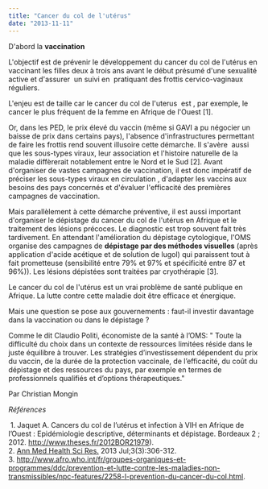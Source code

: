 ```yaml
---
title: "Cancer du col de l'utérus"
date: "2013-11-11"
---
```


D'abord la **vaccination**

L'objectif est de prévenir le développement du cancer du col de l'utérus en vaccinant les filles deux à trois ans avant le début présumé d'une sexualité active et d'assurer  un suivi en  pratiquant des frottis cervico-vaginaux réguliers.

L'enjeu est de taille car le cancer du col de l'uterus  est , par exemple, le cancer le plus fréquent de la femme en Afrique de l'Ouest \[1\].

Or, dans les PED, le prix élevé du vaccin (même si GAVI a pu négocier un baisse de prix dans certains pays), l'absence d'infrastructures permettant de faire les frottis rend souvent illusoire cette démarche. Il s'avère  aussi que les sous-types viraux, leur association et l'histoire naturelle de la maladie diffèrerait notablement entre le Nord et le Sud \[2\]. Avant d'organiser de vastes campagnes de vaccination, il est donc impératif de préciser les sous-types viraux en circulation , d'adapter les vaccins aux besoins des pays concernés et d'évaluer l'efficacité des premières campagnes de vaccination.

Mais parallèlement à cette démarche préventive, il est aussi important d'organiser le dépistage du cancer du col de l'utérus en Afrique et le traitement des lésions précoces. Le diagnostic est trop souvent fait très tardivement. En attendant l'amélioration du dépistage cytologique, l'OMS organise des campagnes de **dépistage par des méthodes visuelles** (après application d'acide acétique et de solution de lugol) qui paraissent tout à fait prometteuse (sensibilité entre 79% et 97% et spécificité entre 87 et 96%)). Les lésions dépistées sont traitées par cryothérapie \[3\].

Le cancer du col de l'utérus est un vrai problème de santé publique en Afrique. La lutte contre cette maladie doit être efficace et énergique.

Mais une question se pose aux gouvernements : faut-il investir davantage dans la vaccination ou dans le dépistage ?

Comme le dit Claudio Politi, économiste de la santé à l’OMS: " Toute la difficulté du choix dans un contexte de ressources limitées réside dans le juste équilibre à trouver. Les stratégies d’investissement dépendent du prix du vaccin, de la durée de la protection vaccinale, de l’efficacité, du coût du dépistage et des ressources du pays, par exemple en termes de professionnels qualifiés et d’options thérapeutiques."

Par Christian Mongin

*Références*

 1. Jaquet A. Cancers du col de l’utérus et infection à VIH en Afrique de l’Ouest : Epidémiologie descriptive, déterminants et dépistage. Bordeaux 2 ; 2012. <http://www.theses.fr/2012BOR21979>).  
2. [Ann Med Health Sci Res.](http://www.ncbi.nlm.nih.gov/pubmed/24116304 "Annals of medical and health sciences research.") 2013 Jul;3(3):306-312.  
3. <http://www.afro.who.int/fr/groupes-organiques-et-programmes/ddc/prevention-et-lutte-contre-les-maladies-non-transmissibles/npc-features/2258-l-prevention-du-cancer-du-col.html>.
